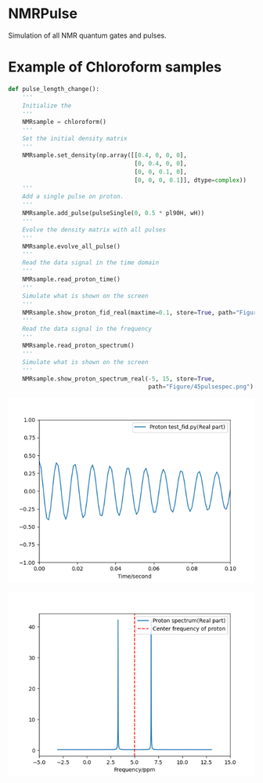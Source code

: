 # NMRPulse

Simulation of all NMR quantum gates and pulses.




# Example of Chloroform samples


```python
def pulse_length_change():
    '''
    Initialize the
    '''
    NMRsample = chloroform()
    '''
    Set the initial density matrix
    '''
    NMRsample.set_density(np.array([[0.4, 0, 0, 0],
                                    [0, 0.4, 0, 0],
                                    [0, 0, 0.1, 0],
                                    [0, 0, 0, 0.1]], dtype=complex))
    '''
    Add a single pulse on proton.
    '''
    NMRsample.add_pulse(pulseSingle(0, 0.5 * pl90H, wH))
    '''
    Evolve the density matrix with all pulses
    '''
    NMRsample.evolve_all_pulse()
    '''
    Read the data signal in the time domain
    '''
    NMRsample.read_proton_time()
    '''
    Simulate what is shown on the screen
    '''
    NMRsample.show_proton_fid_real(maxtime=0.1, store=True, path="Figure/45pulsesFID.png")
    '''
    Read the data signal in the frequency
    '''
    NMRsample.read_proton_spectrum()
    '''
    Simulate what is shown on the screen
    '''
    NMRsample.show_proton_spectrum_real(-5, 15, store=True,
                                        path="Figure/45pulsespec.png")
```


![alt text](https://github.com/yezhuoyang/NMRPulse/blob/main/Figure/45pulsesFID.png)



![alt text](https://github.com/yezhuoyang/NMRPulse/blob/main/Figure/45pulsespec.png)





